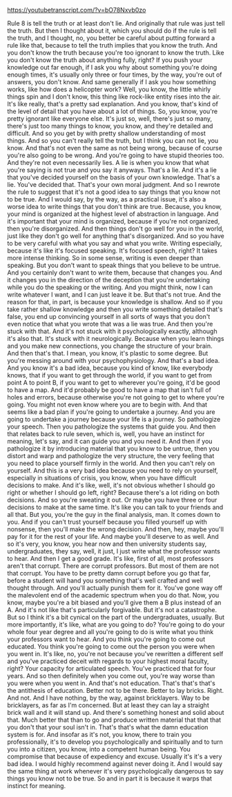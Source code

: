 https://youtubetranscript.com/?v=bO78Nxvb0zo

 Rule 8 is tell the truth or at least don't lie. And originally that rule was just tell the truth. But then I thought about it, which you should do if the rule is tell the truth, and I thought, no, you better be careful about putting forward a rule like that, because to tell the truth implies that you know the truth. And you don't know the truth because you're too ignorant to know the truth. Like you don't know the truth about anything fully, right? If you push your knowledge out far enough, if I ask you why about something you're doing enough times, it's usually only three or four times, by the way, you're out of answers, you don't know. And same generally if I ask you how something works, like how does a helicopter work? Well, you know, the little whirly things spin and I don't know, this thing like rock-like entity rises into the air. It's like really, that's a pretty sad explanation. And you know, that's kind of the level of detail that you have about a lot of things. So, you know, you're pretty ignorant like everyone else. It's just so, well, there's just so many, there's just too many things to know, you know, and they're detailed and difficult. And so you get by with pretty shallow understanding of most things. And so you can't really tell the truth, but I think you can not lie, you know. And that's not even the same as not being wrong, because of course you're also going to be wrong. And you're going to have stupid theories too. And they're not even necessarily lies. A lie is when you know that what you're saying is not true and you say it anyways. That's a lie. And it's a lie that you've decided yourself on the basis of your own knowledge. That's a lie. You've decided that. That's your own moral judgment. And so I rewrote the rule to suggest that it's not a good idea to say things that you know not to be true. And I would say, by the way, as a practical issue, it's also a worse idea to write things that you don't think are true. Because, you know, your mind is organized at the highest level of abstraction in language. And it's important that your mind is organized, because if you're not organized, then you're disorganized. And then things don't go well for you in the world, just like they don't go well for anything that's disorganized. And so you have to be very careful with what you say and what you write. Writing especially, because it's like it's focused speaking. It's focused speech, right? It takes more intense thinking. So in some sense, writing is even deeper than speaking. But you don't want to speak things that you believe to be untrue. And you certainly don't want to write them, because that changes you. And it changes you in the direction of the deception that you're undertaking while you do the speaking or the writing. And you might think, now I can write whatever I want, and I can just leave it be. But that's not true. And the reason for that, in part, is because your knowledge is shallow. And so if you take rather shallow knowledge and then you write something detailed that's false, you end up convincing yourself in all sorts of ways that you don't even notice that what you wrote that was a lie was true. And then you're stuck with that. And it's not stuck with it psychologically exactly, although it's also that. It's stuck with it neurologically. Because when you learn things and you make new connections, you change the structure of your brain. And then that's that. I mean, you know, it's plastic to some degree. But you're messing around with your psychophysiology. And that's a bad idea. And you know it's a bad idea, because you kind of know, like everybody knows, that if you want to get through the world, if you want to get from point A to point B, if you want to get to wherever you're going, it'd be good to have a map. And it'd probably be good to have a map that isn't full of holes and errors, because otherwise you're not going to get to where you're going. You might not even know where you are to begin with. And that seems like a bad plan if you're going to undertake a journey. And you are going to undertake a journey because your life is a journey. So pathologize your speech. Then you pathologize the systems that guide you. And then that relates back to rule seven, which is, well, you have an instinct for meaning, let's say, and it can guide you and you need it. And then if you pathologize it by introducing material that you know to be untrue, then you distort and warp and pathologize the very structure, the very feeling that you need to place yourself firmly in the world. And then you can't rely on yourself. And this is a very bad idea because you need to rely on yourself, especially in situations of crisis, you know, when you have difficult decisions to make. And it's like, well, it's not obvious whether I should go right or whether I should go left, right? Because there's a lot riding on both decisions. And so you're sweating it out. Or maybe you have three or four decisions to make at the same time. It's like you can talk to your friends and all that. But you, you're the guy in the final analysis, man. It comes down to you. And if you can't trust yourself because you filled yourself up with nonsense, then you'll make the wrong decision. And then, hey, maybe you'll pay for it for the rest of your life. And maybe you'll deserve to as well. And so it's very, you know, you hear now and then university students say, undergraduates, they say, well, it just, I just write what the professor wants to hear. And then I get a good grade. It's like, first of all, most professors aren't that corrupt. There are corrupt professors. But most of them are not that corrupt. You have to be pretty damn corrupt before you go that far, before a student will hand you something that's well crafted and well thought through. And you'll actually punish them for it. You've gone way off the malevolent end of the academic spectrum when you do that. Now, you know, maybe you're a bit biased and you'll give them a B plus instead of an A. And it's not like that's particularly forgivable. But it's not a catastrophe. But so I think it's a bit cynical on the part of the undergraduates, usually. But more importantly, it's like, what are you going to do? You're going to do your whole four year degree and all you're going to do is write what you think your professors want to hear. And you think you're going to come out educated. You think you're going to come out the person you were when you went in. It's like, no, you're not because you've rewritten a different self and you've practiced deceit with regards to your highest moral faculty, right? Your capacity for articulated speech. You've practiced that for four years. And so then definitely when you come out, you're way worse than you were when you went in. And that's not education. That's that's that's the antithesis of education. Better not to be there. Better to lay bricks. Right. And not. And I have nothing, by the way, against bricklayers. Way to be bricklayers, as far as I'm concerned. But at least they can lay a straight brick wall and it will stand up. And there's something honest and solid about that. Much better that than to go and produce written material that that that you don't that your soul isn't in. That's that's what the damn education system is for. And insofar as it's not, you know, there to train you professionally, it's to develop you psychologically and spiritually and to turn you into a citizen, you know, into a competent human being. You compromise that because of expediency and excuse. Usually it's it's a very bad idea. I would highly recommend against never doing it. And I would say the same thing at work whenever it's very psychologically dangerous to say things you know not to be true. So and in part it is because it warps that instinct for meaning.